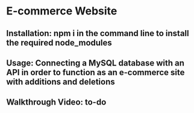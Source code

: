 # E-commerce Website
## Installation: npm i in the command line to install the required node_modules
## Usage: Connecting a MySQL database with an API in order to function as an e-commerce site with additions and deletions
## Walkthrough Video: to-do
